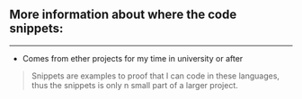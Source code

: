 ## More information about where the code snippets:
___

 + Comes from ether projects for my time in university or after
 
 > Snippets are examples to proof that I can code in these languages, thus the snippets is only n small part of a larger project.